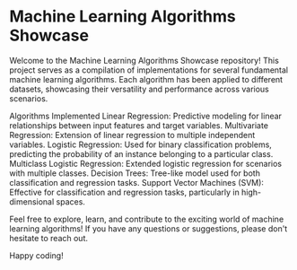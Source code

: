 # Machine Learning Algorithms Showcase
Welcome to the Machine Learning Algorithms Showcase repository! This project serves as a compilation of implementations for several fundamental machine learning algorithms. Each algorithm has been applied to different datasets, showcasing their versatility and performance across various scenarios.

Algorithms Implemented
Linear Regression: Predictive modeling for linear relationships between input features and target variables.
Multivariate Regression: Extension of linear regression to multiple independent variables.
Logistic Regression: Used for binary classification problems, predicting the probability of an instance belonging to a particular class.
Multiclass Logistic Regression: Extended logistic regression for scenarios with multiple classes.
Decision Trees: Tree-like model used for both classification and regression tasks.
Support Vector Machines (SVM): Effective for classification and regression tasks, particularly in high-dimensional spaces.

Feel free to explore, learn, and contribute to the exciting world of machine learning algorithms! If you have any questions or suggestions, please don't hesitate to reach out.

Happy coding!
